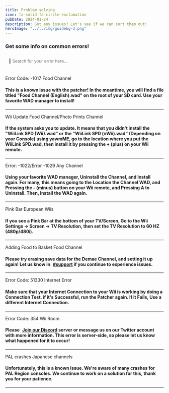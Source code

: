 ```yaml
---
title: Problem solving
icon: fa-solid fa-circle-exclamation
pubDate: 2024-01-24
description: Got any issues? Let's see if we can sort them out!
heroImage: "../../img/guidebg-3.png"
---
```


### Get some info on common errors!

<link href="https://cdnjs.cloudflare.com/ajax/libs/font-awesome/4.7.0/css/font-awesome.min.css" rel="stylesheet"/>
<script src="https://www.w3schools.com/lib/w3.js"></script>

<input oninput="w3.filterHTML('#error-codes', 'div', this.value); displayErrorMessage()" placeholder="&#xF002; Search for your error here..." style="background-color: var(--bg-opaque-1); color: var(--color); border:2px solid var(--border-color); font-family:inter, FontAwesome; padding: 13px 10px;">

</br>
</br>

<div class="errorCodes" id="error-codes">

<div class="error">Error Code: -1017 <span class="badge bg-warning">Food Channel</span><h4>This is a known issue with the patcher! In the meantime, you will find a file titled "Food Channel (English).wad" on the root of your SD card. Use your favorite WAD manager to install!</h4><hr></div>

<div class="error">Wii Update <span class="badge bg-warning">Food Channel/Photo Prints Channel</span><h4>If the system asks you to update. It means that you didn't install the "WiiLink SPD (Wii).wad" or the "WiiLink SPD (vWii).wad" (Depending on your Console) using yawmME, go to the location where you put the WiiLink SPD.wad, then install it by pressing the + (plus) on your Wii remote.</h4><hr></div>

<div class="error">Error: -1022/Error -1029 <span class="badge bg-warning">Any Channel</span><h4>Using your favorite WAD manager, Uninstall the Channel, and Install again. For many, this means going to the Location the Channel WAD, and Pressing the - (minus) button on your Wii remote, and Pressing A to Uninstall. Then, Install the WAD again.</h4><hr></div>

<div class="error">Pink Bar <span class="badge bg-primary">European Wiis</span><h4>If you see a Pink Bar at the bottom of your TV/Screen, Go to the Wii Settings -> Screen -> TV Resolution, then set the TV Resolution to 60 HZ (480p/480i).</h4><hr></div>

<div class="error">Adding Food to Basket <span class="badge bg-warning">Food Channel</span><h4>Please try erasing save data for the Demae Channel, and setting it up again! Let us know in <a href="https://discord.gg/wiilink" class="text-info"><i class="fa-solid fa-message" style="margin-right:5px;"></i>#support</a> if you continue to experience issues.</h4><hr></div>

<div class="error">Error Code: 51330 <span class="badge bg-warning">Internet Error</span><h4>Make sure that your Internet Connection to your Wii is working by doing a Connection Test. if it's Successful, run the Patcher again. If it Fails, Use a different Internet Connection.</h4><hr></div>

<div class="error">Error Code: 354 <span class="badge bg-primary">Wii Room</span><h4>Please <a href="https://discord.gg/wiilink" class="text-primary"><i class="fa-brands fa-discord" style="margin-right:5px;"></i> Join our Discord</a> server or message us on our Twitter account with more information. This error is server-side, so please let us know what happened for it to occur!</h4><hr></div>

<div class="error">PAL crashes <span class="badge bg-danger">Japanese channels</span><h4>Unfortunately, this is a known issue. We're aware of many crashes for PAL Region consoles. We continue to work on a solution for this, thank you for your patience.</h4><hr></div>

</div>

<div id="error-message" style="left:50%; width:500px; transform:translate(-50%, 0); margin-top:100px; margin-bottom:100px; text-align:center; display: none; flex-wrap:wrap; gap:15px; align-items:center; justify-content:center; position:relative;"><i class="fa-solid fa-bomb" style="font-size:100px;"></i>Hmm... We might've missed that error, why don't you let us know on our Discord server? </br> <a href="https://discord.gg/wiilink"><div class="btn btn-primary" style="padding:10px;"><i class="fa-brands fa-discord" style="margin-right:5px;"></i> Join our Discord</div></a></div>

<script>
    function displayErrorMessage() {
        var errorDiv = document.getElementById('error-message');
        var divs = document.querySelectorAll('.errorCodes div');
        var matchingDivs = Array.from(divs).filter(div => div.style.display !== 'none');
        
        if (matchingDivs.length === 0) {
            errorDiv.style.display = 'flex';
        } else {
            errorDiv.style.display = 'none';
        }
    }
</script>


<style>
    .errorCodes p{
        height:auto;
        background-color:#a1a1a160;
        padding:8px;
        border-radius:8px;
        position:relative;
    }

    input{
        width:100%;
        border:2px solid gray;
        border-radius:8px;
        padding:8px;
        margin-bottom:8px;
        position:relative;
    }

    #container2{
         font-family:system-ui, -apple-system, BlinkMacSystemFont, 'Segoe UI', Roboto, Oxygen, Ubuntu, Cantarell, 'Open Sans', 'Helvetica Neue', sans-serif; 
    }
</style>
